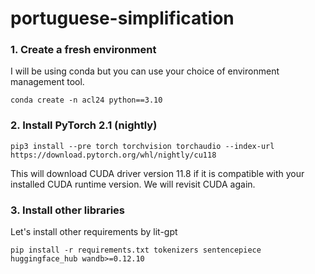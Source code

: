 # portuguese-simplification
### 1. Create a fresh environment

I will be using conda but you can use your choice of environment management tool.

```
conda create -n acl24 python==3.10
```

### 2. Install PyTorch 2.1 (nightly)


```
pip3 install --pre torch torchvision torchaudio --index-url https://download.pytorch.org/whl/nightly/cu118
```

This will download CUDA driver version 11.8 if it is compatible with your installed CUDA runtime version. We will revisit CUDA again.

### 3. Install other libraries

Let's install other requirements by lit-gpt

```
pip install -r requirements.txt tokenizers sentencepiece huggingface_hub wandb>=0.12.10
```